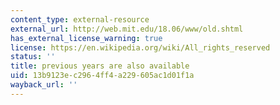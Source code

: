 ```yaml
---
content_type: external-resource
external_url: http://web.mit.edu/18.06/www/old.shtml
has_external_license_warning: true
license: https://en.wikipedia.org/wiki/All_rights_reserved
status: ''
title: previous years are also available
uid: 13b9123e-c296-4ff4-a229-605ac1d01f1a
wayback_url: ''
---
```

